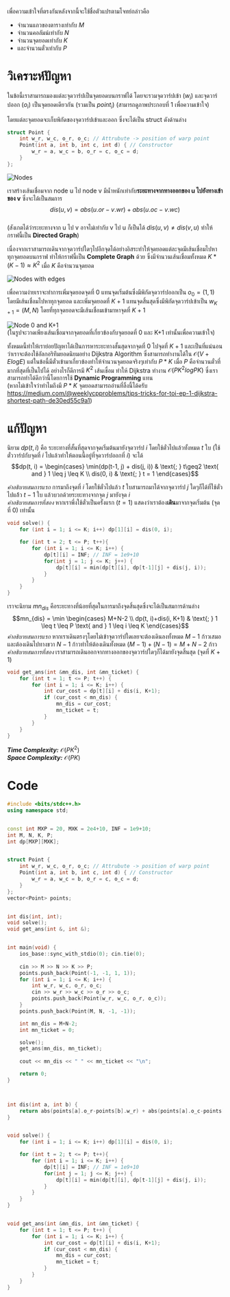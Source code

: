 เพื่อความเข้าใจที่ตรงกันหลังจากนี้จะใช้ชื่อตัวแปรตามโจทย์กล่าวคือ  
- จำนวนแถวของตารางเท่ากับ $M$  
- จำนวนคอลัมน์เท่ากับ $N$ 
- จำนวนจุดยอดเท่ากับ $K$ 
- และจำนวนตั๋วเท่ากับ $P$   

# วิเคราะห์ปัญหา
ในข้อนี้เราสามารถมองแต่ละจุดวาร์ปเป็นจุดยอดบนกราฟได้ โดยจะรวมจุดวาร์ปเข้า $(w_i)$ และจุดวาร์ปออก $(o_i)$ เป็นจุดยอดเดียวกัน (รวมเป็น $point_i$) (สามารถดูภาพประกอบที่ 1 เพื่อความเข้าใจ) 

โดยแต่ละจุดยอดจะเก็บพิกัดของจุดวาร์ปเข้าและออก ซึ่งจะได้เป็น struct ดังด้านล่าง

``` cpp
struct Point {
    int w_r, w_c, o_r, o_c; // Attrubute -> position of warp point
    Point(int a, int b, int c, int d) { // Constructor
        w_r = a, w_c = b, o_r = c, o_c = d;
    }
};
```

<!-- Add pic1 -->
![Nodes]()

เราสร้างเส้นเชื่อมจาก node u ไป node v มีน้ำหนักเท่ากับ**ระยะทางจากทางออกของ u ไปยังทางเข้าของ v** ซึ่งจะได้เป็นสมการ $$dis(u, v) = abs(u.or - v.wr) + abs(u.oc - v.wc)$$   
(สังเกตได้ว่าระยะทางจาก u ไป v อาจไม่เท่ากับ v ไป u ก็เป็นได้ $dis(u, v) \neq dis(v, u)$ ทำให้กราฟนี้เป็น **Directed Graph**)   

เนื่องจากเราสามารถเดินจากจุดวาร์ปใดๆไปอีกจุดได้อย่างอิสระทำให้จุดยอดแต่ละจุดมีเส้นเชื่อมไปหาทุกจุดยอดบนกราฟ ทำให้กราฟนี้เป็น **Complete Graph** ด้วย ซึ่งมีจำนวนเส้นเชื่อมทั้งหมด $K*(K-1) \approx K^2$ เมื่อ $K$ คือจำนวนจุดยอด

<!-- Add pic where each node has edges -->
![Nodes with edges]()

เพื่อความง่ายเราจะทำการเพิ่มจุดยอดจุดที่ $0$ แทนจุดเริ่มต้นซึ่งมีพิกัดจุดวาร์ปออกเป็น $o_0 = (1, 1)$ โดยมีเส้นเชื่อมไปหาทุกจุดยอด  และเพิ่มจุดยอดที่ $K+1$ แทนจุดสิ้นสุดซึ่งมีพิกัดจุดวาร์ปเข้าเป็น $w_{K+1} = (M, N)$ โดยที่ทุกจุดยอดจะมีเส้นเชื่อมเข้ามาหาจุดที่ $K+1$ 

![Node 0 and K+1]()  
(ในรูปจะวาดเพียงเส้นเชื่อมจากจุดยอดที่เกี่ยวข้องกับจุดยอดที่ 0 และ K+1 เท่านั้นเพื่อความเข้าใจ)

ทั้งหมดนี้ทำให้เราย่อยปัญหาได้เป็นการหาระยะทางสั้นสุดจากจุดที่ $0$ ไปจุดที่ $K+1$ และเป็นที่แน่นอนว่าเราจะต้องใช้อัลกอริทึมยอดนิยมอย่าง Dijkstra Algorithm ซึ่งสามารถทำงานได้ใน $\mathcal{O}(V+ElogE)$  แต่ในข้อนี้มีตั๋วเข้ามาเกี่ยวข้องทำให้จำนวนจุดยอดจริงๆเท่ากับ $P*K$ เมื่อ $P$ คือจำนวนตั๋วที่มากที่สุดที่เป็นไปได้
อย่างไรก็ดีการมี $K^2$ 
เส้นเชื่อม ทำให้ Dijkstra ทำงาน $\mathcal{O}(PK^2logPK)$ ซึ่งเราสามารถทำได้ดีกว่านี้โดยการใช้ **Dynamic Programming** แทน  
(หากไม่เข้าใจว่าทำไมถึงมี $P*K$ จุดยอดสามารถอ่านที่ลิ้งนี้ได้ครับ  
https://medium.com/@weeklycpproblems/tips-tricks-for-toi-ep-1-dijkstra-shortest-path-de30ed55c9a1)
  

# แก้ปัญหา

นิยาม $dp(t, i)$ คือ ระยะทางที่สั้นที่สุดจากจุดเริ่มต้นมายังจุดวาร์ป $i$ โดยใช้ตั๋วไปแล้วทั้งหมด $t$ ใบ (ใช้ตั๋ววาร์ปกับจุดที่ $i$ ไปแล้วทำให้ตอนนี้อยู่ที่จุดวาร์ปออกที่ $i$) จะได้  
$$dp(t, i) = \begin{cases}
\min(dp(t-1, j) + dis(j, i)) & \text{; } t\geq2 \text{ and } 1 \leq j \leq K \\
dis(0, i) & \text{; } t = 1
\end{cases}$$

*คำอธิบายสมการแรก* การมาถึงจุดที่ $i$ โดยใช้ตั๋วไปแล้ว $t$ ใบสามารถมาได้จากจุดวาร์ป $j$ ใดๆก็ได้ที่ใช้ตั๋วไปแล้้ว $t-1$ ใบ แล้วบวกด้วยระยะทางจากจุด $j$ มายังจุด $i$  
*คำอธิบายสมการที่สอง* หากเราพึ่งใช้ตั๋วเป็นครั้งแรก $(t=1)$ แสดงว่าเราต้อง**เดิน**มาจากจุดเริ่มต้น (จุดที่ $0$) เท่านั้น


``` cpp
void solve() {    
    for (int i = 1; i <= K; i++) dp[1][i] = dis(0, i);

    for (int t = 2; t <= P; t++){
        for (int i = 1; i <= K; i++) {
            dp[t][i] = INF; // INF = 1e9+10
            for(int j = 1; j <= K; j++) {
                dp[t][i] = min(dp[t][i], dp[t-1][j] + dis(j, i));
            }
        }
    }
}
```

เราจะนิยาม $mn_{dis}$ คือระยะทางที่น้อยที่สุดในการมาถึงจุดสิ้นสุดซึ่งจะได้เป็นสมการด้านล่าง
$$mn_{dis} = \min \begin{cases} 
M+N-2 \\
dp(t, i)+dis(i, K+1) & \text{; } 1 \leq t \leq P \text{ and } 1 \leq i \leq K
\end{cases}$$
*คำอธิบายสมการแรก* หากเราเดินตรงๆโดยไม่เข้าจุดวาร์ปใดเลยจะต้องเดินลงทั้งหมด $M-1$ ก้าวเสมอ และต้องเดินไปทางขวา $N-1$ ก้าวทำให้ต้องเดินทั้งหมด $(M-1)+(N-1) = M+N-2$ ก้าว  
*คำอธิบายสมการที่สอง* เราสามารถเดินออกจากทางออกของจุดวาร์ปใดๆก็ได้มายังจุดสิ้นสุด (จุดที่ $K+1$)

``` cpp
void get_ans(int &mn_dis, int &mn_ticket) {
    for (int t = 1; t <= P; t++) {
        for (int i = 1; i <= K; i++) {
            int cur_cost = dp[t][i] + dis(i, K+1);
            if (cur_cost < mn_dis) {
                mn_dis = cur_cost;
                mn_ticket = t;
            }
        }
    }
}
```


***Time Complexity:*** $\mathcal{O}(PK^2)$  
***Space Complexity:*** $\mathcal{O}(PK)$

# Code
``` cpp
#include <bits/stdc++.h>
using namespace std;


const int MXP = 20, MXK = 2e4+10, INF = 1e9+10;
int M, N, K, P;
int dp[MXP][MXK];


struct Point {
    int w_r, w_c, o_r, o_c; // Attrubute -> position of warp point
    Point(int a, int b, int c, int d) { // Constructor
        w_r = a, w_c = b, o_r = c, o_c = d;
    }
};
vector<Point> points;


int dis(int, int);
void solve();
void get_ans(int &, int &);


int main(void) {
    ios_base::sync_with_stdio(0); cin.tie(0);
    
    cin >> M >> N >> K >> P;
    points.push_back(Point(-1, -1, 1, 1));
    for (int i = 1; i <= K; i++) {
        int w_r, w_c, o_r, o_c;
        cin >> w_r >> w_c >> o_r >> o_c;
        points.push_back(Point(w_r, w_c, o_r, o_c));
    }
    points.push_back(Point(M, N, -1, -1));

    int mn_dis = M+N-2;
    int mn_ticket = 0;

    solve();
    get_ans(mn_dis, mn_ticket);
    
    cout << mn_dis << " " << mn_ticket << "\n";

    return 0;
}



int dis(int a, int b) {
    return abs(points[a].o_r-points[b].w_r) + abs(points[a].o_c-points[b].w_c);
}


void solve() {    
    for (int i = 1; i <= K; i++) dp[1][i] = dis(0, i);

    for (int t = 2; t <= P; t++){
        for (int i = 1; i <= K; i++) {
            dp[t][i] = INF; // INF = 1e9+10
            for(int j = 1; j <= K; j++) {
                dp[t][i] = min(dp[t][i], dp[t-1][j] + dis(j, i));
            }
        }
    }
}


void get_ans(int &mn_dis, int &mn_ticket) {
    for (int t = 1; t <= P; t++) {
        for (int i = 1; i <= K; i++) {
            int cur_cost = dp[t][i] + dis(i, K+1);
            if (cur_cost < mn_dis) {
                mn_dis = cur_cost;
                mn_ticket = t;
            }
        }
    }
}

```

